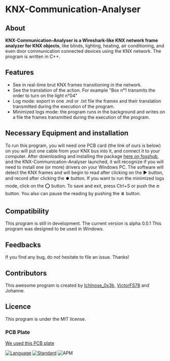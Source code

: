 # KNX-Communication-Analyser

## About

**KNX-Communication-Analyser is a Wireshark-like KNX network frame analyzer for KNX objects**, like blinds, lighting, heating, air conditioning, and even door communication connected devices using the KNX network. The program is written in C++.

## Features

* See in real-time brut KNX frames transitioning in the network.
* See the translation of the action. For example "Box n°1 transmits the order to turn on the light n°04"
* Log mode: export in one .md or .txt file the frames and their translation transmitted during the execution of the program.
* Minimized logs mode: the program runs in the background and writes on a file the frames transmitted during the execution of the program.

## Necessary Equipment and installation

To run this program, you will need one PCB card (the link of ours is below) on you will put one cable from your KNX bus into it, and connect it to your computer.
After downloading and installing the package [here on fosshub](https://www.fosshub.com/ "KNX-Communication-Analyser download"), and the KNX-Communication-Analyser launched, it will recognize if you will need to install one (or more) drivers on your Windows PC.
The software will detect the KNX frames and will begin to read after clicking on the :arrow_forward: button, and record after clicking the :record_button: button. If you want to run the minimized logs mode, click on the :o: button.
To save and exit, press Ctrl+S or push the :end: button. You also can pause the reading by pushing the :pause_button: button.

## Compatibility

This program is still in development. The current version is alpha 0.0.1
This program was designed to be used in Windows.

## Feedbacks

If you find any bug, do not hesitate to file an issue. Thanks!

## Contributors

This awesome program is created by [IchInose_0x3b](https://github.com/rzdhop "IchInose_0x3b GitHub profile"), [VictorFS78](https://github.com/VictorFS78 "IchInose_0x3b GitHub profile") and Johanne.

## Licence

This program is under the MIT license.

### PCB Plate

[We used this PCB plate](https://github.com/ "no link")

[![Language](https://img.shields.io/badge/language-C++-blue.svg)](https://isocpp.org/)
[![Standard](https://img.shields.io/badge/C%2B%2B-11-blue.svg)](https://en.wikipedia.org/wiki/C%2B%2B#Standardization)
![APM](https://img.shields.io/apm/l/vim-mode)
